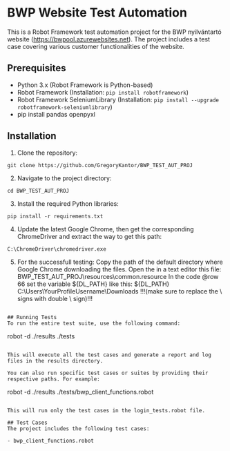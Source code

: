 # BWP Website Test Automation
This is a Robot Framework test automation project for the BWP nyilvántartó website (https://bwpool.azurewebsites.net). The project includes a test case covering various customer functionalities of the website.

## Prerequisites
- Python 3.x (Robot Framework is Python-based)
- Robot Framework (Installation: ```pip install robotframework```)
- Robot Framework SeleniumLibrary (Installation: ```pip install --upgrade robotframework-seleniumlibrary```)
- pip install pandas openpyxl

## Installation
1. Clone the repository:
```
git clone https://github.com/GregoryKantor/BWP_TEST_AUT_PROJ
```

2. Navigate to the project directory:
```
cd BWP_TEST_AUT_PROJ
```

3. Install the required Python libraries:
```
pip install -r requirements.txt
```

4. Update the latest Google Chrome, then get the corresponding ChromeDriver and extract the way to get this path:
```
C:\ChromeDriver\chromedriver.exe
```
5. For the successfull testing:
Copy the path of the default directory where Google Chrome downloading the files.
Open the in a text editor this file: BWP_TEST_AUT_PROJ\resources\common.resource
In the code @row 66 set the variable ${DL_PATH} like this:
${DL_PATH}    C:\\Users\\YourProfileUsername\\Downloads
!!!(make sure to replace the \ signs with double \\ sign)!!!
```

## Running Tests
To run the entire test suite, use the following command:

```
robot -d ./results ./tests
```

This will execute all the test cases and generate a report and log files in the results directory.

You can also run specific test cases or suites by providing their respective paths. For example:
```
robot -d ./results ./tests/bwp_client_functions.robot
```

This will run only the test cases in the login_tests.robot file.

## Test Cases
The project includes the following test cases:

- bwp_client_functions.robot
